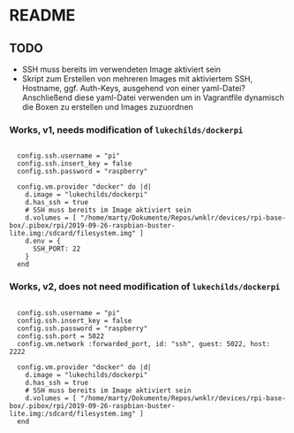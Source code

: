 # README

## TODO

- SSH muss bereits im verwendeten Image aktiviert sein
- Skript zum Erstellen von mehreren Images mit aktiviertem SSH, Hostname, ggf. Auth-Keys, ausgehend von einer yaml-Datei? Anschließend diese yaml-Datei verwenden um in Vagrantfile dynamisch die Boxen zu erstellen und Images zuzuordnen

### Works, v1, needs modification of `lukechilds/dockerpi`

```Vagrantfile

  config.ssh.username = "pi"
  config.ssh.insert_key = false
  config.ssh.password = "raspberry"

  config.vm.provider "docker" do |d|
    d.image = "lukechilds/dockerpi"
    d.has_ssh = true
    # SSH muss bereits im Image aktiviert sein
    d.volumes = [ "/home/marty/Dokumente/Repos/wnklr/devices/rpi-base-box/.pibox/rpi/2019-09-26-raspbian-buster-lite.img:/sdcard/filesystem.img" ]
    d.env = {
      SSH_PORT: 22
    }
  end
```

### Works, v2, does not need modification of `lukechilds/dockerpi`

```Vagrantfile

  config.ssh.username = "pi"
  config.ssh.insert_key = false
  config.ssh.password = "raspberry"
  config.ssh.port = 5022
  config.vm.network :forwarded_port, id: "ssh", guest: 5022, host: 2222

  config.vm.provider "docker" do |d|
    d.image = "lukechilds/dockerpi"
    d.has_ssh = true
    # SSH muss bereits im Image aktiviert sein
    d.volumes = [ "/home/marty/Dokumente/Repos/wnklr/devices/rpi-base-box/.pibox/rpi/2019-09-26-raspbian-buster-lite.img:/sdcard/filesystem.img" ]
  end
```
